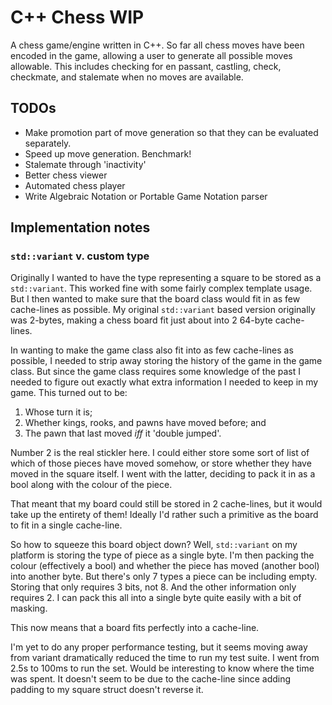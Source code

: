 # C++ Chess WIP

A chess game/engine written in C++. So far all chess moves have been encoded in the game, allowing a user to generate
all possible moves allowable. This includes checking for en passant, castling, check, checkmate, and stalemate when no
moves are available.

## TODOs

* Make promotion part of move generation so that they can be evaluated separately.
* Speed up move generation. Benchmark!
* Stalemate through 'inactivity'
* Better chess viewer
* Automated chess player
* Write Algebraic Notation or Portable Game Notation parser

## Implementation notes

### `std::variant` v. custom type

Originally I wanted to have the type representing a square to be stored as a `std::variant`. This worked fine with some
fairly complex template usage. But I then wanted to make sure that the board class would fit in as few cache-lines as
possible. My original `std::variant` based version originally was 2-bytes, making a chess board fit just about into 2
64-byte cache-lines.

In wanting to make the game class also fit into as few cache-lines as possible, I needed to strip away storing the 
history of the game in the game class. But since the game class requires some knowledge of the past I needed to figure
out exactly what extra information I needed to keep in my game. This turned out to be:

1. Whose turn it is;
2. Whether kings, rooks, and pawns have moved before; and
3. The pawn that last moved *iff* it 'double jumped'.

Number 2 is the real stickler here. I could either store some sort of list of which of those pieces have moved somehow,
or store whether they have moved in the square itself. I went with the latter, deciding to pack it in as a bool along
with the colour of the piece.

That meant that my board could still be stored in 2 cache-lines, but it would take up the entirety of them! Ideally I'd
rather such a primitive as the board to fit in a single cache-line.

So how to squeeze this board object down? Well, `std::variant` on my platform is storing the type of piece as a single
byte. I'm then packing the colour (effectively a bool) and whether the piece has moved (another bool) into another byte.
But there's only 7 types a piece can be including empty. Storing that only requires 3 bits, not 8. And the other
information only requires 2. I can pack this all into a single byte quite easily with a bit of masking.

This now means that a board fits perfectly into a cache-line.

I'm yet to do any proper performance testing, but it seems moving away from variant dramatically reduced the time
to run my test suite. I went from 2.5s to 100ms to run the set. Would be interesting to know where the time was spent.
It doesn't seem to be due to the cache-line since adding padding to my square struct doesn't reverse it.